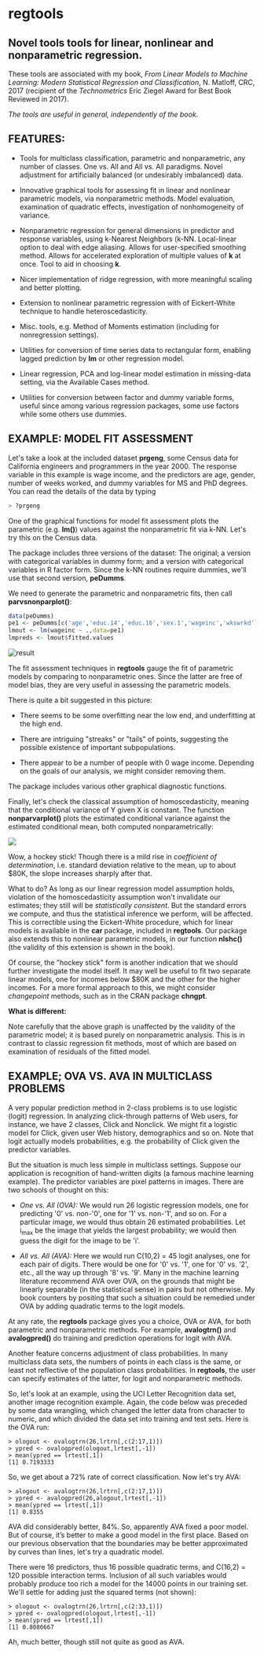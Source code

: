 # regtools 

## Novel tools tools for linear, nonlinear and nonparametric regression.

These tools are associated with my book, <i>From Linear
Models to Machine Learning: Modern Statistical Regression and
Classification</i>, N. Matloff, CRC, 2017 (recipient of the
*Technometrics* Eric Ziegel Award for Best Book Reviewed in 2017).

*The tools are useful in general, independently of the book*.

## FEATURES:

* Tools for multiclass classification, parametric and nonparametric, any
  number of classes.  One vs. All and All vs. All paradigms.  Novel
adjustment for artificially balanced (or undesirably imbalanced) data.

* Innovative graphical tools for assessing fit in linear and nonlinear
  parametric models, via nonparametric methods.  Model evaluation,
examination of quadratic effects, investigation of nonhomogeneity of
variance.

* Nonparametric regression for general dimensions in predictor and
  response variables, using k-Nearest Neighbors (k-NN.  Local-linear
option to deal with edge aliasing.  Allows for user-specified smoothing
method.  Allows for accelerated exploration of multiple values of **k**
at once.  Tool to aid in choosing **k**.

* Nicer implementation of ridge regression, with more meaningful scaling
and better plotting.

* Extension to nonlinear parametric regression with of Eickert-White
technique to handle heteroscedasticity.

* Misc. tools, e.g. Method of Moments estimation (including for
nonregression settings).

* Utilities for conversion of time series data to rectangular form,
  enabling lagged prediction by **lm** or other regression model.

* Linear regression, PCA and log-linear model estimation in missing-data
setting, via the Available Cases method.

* Utilities for conversion between factor and dummy variable forms,
  useful since among various regression packages, some use factors while
some others use dummies.

## EXAMPLE:  MODEL FIT ASSESSMENT

Let's take a look at the included dataset **prgeng**, some Census data
for California engineers and programmers in the year 2000. The response
variable in this example is wage income, and the predictors are age,
gender, number of weeks worked, and dummy variables for MS and PhD
degrees.  You can read the details of the data by typing

``` r
> ?prgeng
```

One of the graphical functions for model fit assessment plots the
parametric (e.g. **lm()**) values against the nonparametric fit via
k-NN.  Let's try this on the Census data.

The package includes three versions of the dataset:  The original; a
version with categorical variables in dummy form; and a version with
categorical variables in R factor form.  Since the k-NN routines require
dummies, we'll use that second version, **peDumms**.

We need to generate the parametric and nonparametric fits, then call
**parvsnonparplot()**:

``` r
data(peDumms)
pe1 <- peDumms[c('age','educ.14','educ.16','sex.1','wageinc','wkswrkd')]
lmout <- lm(wageinc ~ .,data=pe1)
lmpreds <- lmout$fitted.values

```

![result](inst/images/ParVsNonpar.jpg)

The fit assessment techniques in **regtools** gauge the fit of
parametric models by comparing to nonparametric ones.  Since the latter
are free of model bias, they are very useful in assessing the parametric
models.

There is quite a bit suggested in this picture:

* There seems to be some overfitting near the low end, and underfitting at
the high end.  

* There are intriguing "streaks" or "tails" of points, suggesting the
possible existence of important subpopulations.

* There appear to be a number of people with 0 wage income. Depending on
the goals of our analysis, we might consider removing them.

The package includes various other graphical diagnostic functions.

Finally, let's check the classical assumption of homoscedasticity,
meaning that the conditional variance of Y given X is constant.  The
function <b>nonparvarplot()</b> plots the estimated conditional variance
against the estimated conditional mean, both computed nonparametrically:

<img src = "vignettes/varvsmean.png">

Wow, a hockey stick!  Though there is a mild rise in <i>coefficient of
determination</i>, i.e.  standard deviation relative to the mean, up to
about $80K, the slope increases sharply after that.

What to do?  As long as our linear regression model assumption holds,
violation of the homoscedasticity assumption won't invalidate our
estimates; they still will be <i>statistically consistent</i>.  But the
standard errors we compute, and thus the statistical inference we
perform, will be affected.  This is correctible using the  Eickert-White
procedure, which for linear models is available in the <b>car</b>
package, included in <b>regtools</b>.  Our package also extends
this to nonlinear parametric models, in our function <b>nlshc()</b> (the
validity of this extension is shown in the book).

Of course, the "hockey stick" form is another indication that we should
further investigate the model itself.  It may well be useful to fit two
separate linear models, one for incomes below $80K and the other for the
higher incomes.  For a more formal approach to this, we might consider
<i>changepoint</i> methods, such as in the CRAN package
<strong>chngpt</strong>.

<strong>What is different:</strong>

Note carefully that the above graph is unaffected by the validity of
the parametric model; it is based purely on nonparametric analysis.
This is in contrast to classic regression fit methods, most of which are
based on examination of residuals of the fitted model.

## EXAMPLE; OVA VS. AVA IN MULTICLASS PROBLEMS

A very popular prediction method in 2-class problems is to use logistic
(logit) regression. In analyzing click-through patterns of Web users,
for instance, we have 2 classes, Click and Nonclick.  We might fit a
logistic model for Click, given user Web history, demographics and so
on.  Note that logit actually models probabilities, e.g. the probability
of Click given the predictor variables.

But the situation is much less simple in multiclass settings. Suppose
our application is recognition of hand-written digits (a famous machine
learning example). The predictor variables are pixel patterns in images.
There are two schools of thought on this:

* <i>One vs. All (OVA):</i>  We would run 26 logistic regression models,
  one for predicting '0' vs. non-'0', one for '1' vs. non-'1', and so
on.  For a particular image, we would thus obtain 26 estimated
probabilities.  Let i<sub>max</sub> be the image that yields the largest
probability; we would then guess the digit for the image to be 'i'.

* <i>All vs. All (AVA):</i>  Here we would run C(10,2) = 45 logit
analyses, one for each pair of digits.  There would be one for '0' vs.
'1', one for '0' vs. '2', etc., all the way up through '8' vs. '9'.
Many in the machine learning literature recommend AVA over OVA, on the
grounds that might be linearly separable (in the statistical sense) in
pairs but not otherwise.  My book counters by positing that such a
situation could be remedied under OVA by adding quadratic terms to the
logit models.

At any rate, the <strong>regtools</strong> package gives you a choice,
OVA or AVA, for both parametric and nonparametric methods.  For example,
<strong>avalogtrn()</strong> and <strong>avalogpred()</strong> do
training and prediction operations for logit with AVA.

Another feature concerns adjustment of class probabilities.  In many
multiclass data sets, the numbers of points in each class is the same,
or least not reflective of the population class probabilities. In
<strong>regtools</strong>, the user can specify estimates of the latter,
for logit and nonparametric methods.

So, let's look at an example, using the UCI Letter Recognition data set,
another image recognition example.  Again, the code below was preceded
by some data wrangling, which changed the letter data from character to
numeric, and which divided the data set into training and test sets.
Here is the OVA run:

```{r}
> ologout <- ovalogtrn(26,lrtrn[,c(2:17,1)]) 
> ypred <- ovalogpred(ologout,lrtest[,-1]) 
> mean(ypred == lrtest[,1]) 
[1] 0.7193333 
```

So, we get about a 72% rate of correct classification.  Now let's try
AVA:

```{r}
> alogout <- avalogtrn(26,lrtrn[,c(2:17,1)])
> ypred <- avalogpred(26,alogout,lrtest[,-1])
> mean(ypred == lrtest[,1])
[1] 0.8355
```

AVA did considerably better, 84%.  So, apparently AVA fixed a poor
model. But of course, it’s better to make a good model in the first
place. Based on our previous observation that the boundaries may be
better approximated by curves than lines, let's try a quadratic model.

There were 16 predictors, thus 16 possible quadratic terms, and C(16,2)
= 120 possible interaction terms.  Inclusion of all such variables would
probably produce too rich a model for the 14000 points in our training
set.  We'll settle for adding just the squared terms (not shown):

```{r}
> ologout <- ovalogtrn(26,lrtrn[,c(2:33,1)])
> ypred <- ovalogpred(ologout,lrtest[,-1])
> mean(ypred == lrtest[,1])
[1] 0.8086667
```

Ah, much better, though still not quite as good as AVA.

